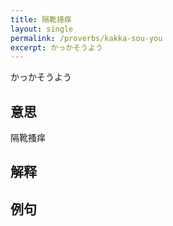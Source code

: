 ```yaml
---
title: 隔靴掻痒
layout: single
permalink: /proverbs/kakka-sou-you
excerpt: かっかそうよう
---
```


かっかそうよう

## 意思

隔靴搔痒

## 解释

## 例句

